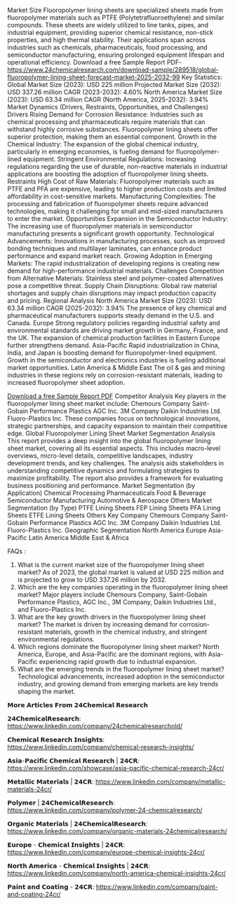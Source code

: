 Market Size
Fluoropolymer lining sheets are specialized sheets made from fluoropolymer materials such as PTFE (Polytetrafluoroethylene) and similar compounds. These sheets are widely utilized to line tanks, pipes, and industrial equipment, providing superior chemical resistance, non-stick properties, and high thermal stability. Their applications span across industries such as chemicals, pharmaceuticals, food processing, and semiconductor manufacturing, ensuring prolonged equipment lifespan and operational efficiency.
Download a free Sample Report PDF-https://www.24chemicalresearch.com/download-sample/289518/global-fluoropolymer-lining-sheet-forecast-market-2025-2032-99
Key Statistics:
Global Market Size (2023): USD 225 million
Projected Market Size (2032): USD 337.26 million
CAGR (2023-2032): 4.60%
North America Market Size (2023): USD 63.34 million
CAGR (North America, 2025-2032): 3.94%
Market Dynamics (Drivers, Restraints, Opportunities, and Challenges)
Drivers
Rising Demand for Corrosion Resistance: Industries such as chemical processing and pharmaceuticals require materials that can withstand highly corrosive substances. Fluoropolymer lining sheets offer superior protection, making them an essential component.
Growth in the Chemical Industry: The expansion of the global chemical industry, particularly in emerging economies, is fueling demand for fluoropolymer-lined equipment.
Stringent Environmental Regulations: Increasing regulations regarding the use of durable, non-reactive materials in industrial applications are boosting the adoption of fluoropolymer lining sheets.
Restraints
High Cost of Raw Materials: Fluoropolymer materials such as PTFE and PFA are expensive, leading to higher production costs and limited affordability in cost-sensitive markets.
Manufacturing Complexities: The processing and fabrication of fluoropolymer sheets require advanced technologies, making it challenging for small and mid-sized manufacturers to enter the market.
Opportunities
Expansion in the Semiconductor Industry: The increasing use of fluoropolymer materials in semiconductor manufacturing presents a significant growth opportunity.
Technological Advancements: Innovations in manufacturing processes, such as improved bonding techniques and multilayer laminates, can enhance product performance and expand market reach.
Growing Adoption in Emerging Markets: The rapid industrialization of developing regions is creating new demand for high-performance industrial materials.
Challenges
Competition from Alternative Materials: Stainless steel and polymer-coated alternatives pose a competitive threat.
Supply Chain Disruptions: Global raw material shortages and supply chain disruptions may impact production capacity and pricing.
Regional Analysis
North America
Market Size (2023): USD 63.34 million
CAGR (2025-2032): 3.94%
The presence of key chemical and pharmaceutical manufacturers supports steady demand in the U.S. and Canada.
Europe
Strong regulatory policies regarding industrial safety and environmental standards are driving market growth in Germany, France, and the UK.
The expansion of chemical production facilities in Eastern Europe further strengthens demand.
Asia-Pacific
Rapid industrialization in China, India, and Japan is boosting demand for fluoropolymer-lined equipment.
Growth in the semiconductor and electronics industries is fueling additional market opportunities.
Latin America & Middle East
The oil & gas and mining industries in these regions rely on corrosion-resistant materials, leading to increased fluoropolymer sheet adoption.

[Download a free Sample Report PDF](url)
Competitor Analysis 
Key players in the fluoropolymer lining sheet market include:
Chemours Company
Saint-Gobain Performance Plastics
AGC Inc.
3M Company
Daikin Industries Ltd.
Fluoro-Plastics Inc.
These companies focus on technological innovations, strategic partnerships, and capacity expansion to maintain their competitive edge.
Global Fluoropolymer Lining Sheet Market Segmentation Analysis
This report provides a deep insight into the global fluoropolymer lining sheet market, covering all its essential aspects. This includes macro-level overviews, micro-level details, competitive landscapes, industry development trends, and key challenges.
The analysis aids stakeholders in understanding competitive dynamics and formulating strategies to maximize profitability. The report also provides a framework for evaluating business positioning and performance.
Market Segmentation (by Application)
Chemical Processing
Pharmaceuticals
Food & Beverage
Semiconductor Manufacturing
Automotive & Aerospace
Others
Market Segmentation (by Type)
PTFE Lining Sheets
FEP Lining Sheets
PFA Lining Sheets
ETFE Lining Sheets
Others
Key Company
Chemours Company
Saint-Gobain Performance Plastics
AGC Inc.
3M Company
Daikin Industries Ltd.
Fluoro-Plastics Inc.
Geographic Segmentation
North America
Europe
Asia-Pacific
Latin America
Middle East & Africa

FAQs :

1. What is the current market size of the fluoropolymer lining sheet market?
As of 2023, the global market is valued at USD 225 million and is projected to grow to USD 337.26 million by 2032.
2. Which are the key companies operating in the fluoropolymer lining sheet market?
Major players include Chemours Company, Saint-Gobain Performance Plastics, AGC Inc., 3M Company, Daikin Industries Ltd., and Fluoro-Plastics Inc.
3. What are the key growth drivers in the fluoropolymer lining sheet market?
The market is driven by increasing demand for corrosion-resistant materials, growth in the chemical industry, and stringent environmental regulations.
4. Which regions dominate the fluoropolymer lining sheet market?
North America, Europe, and Asia-Pacific are the dominant regions, with Asia-Pacific experiencing rapid growth due to industrial expansion.
5. What are the emerging trends in the fluoropolymer lining sheet market?
Technological advancements, increased adoption in the semiconductor industry, and growing demand from emerging markets are key trends shaping the market.

𝗠𝗼𝗿𝗲 𝗔𝗿𝘁𝗶𝗰𝗹𝗲𝘀 𝗙𝗿𝗼𝗺 𝟮𝟰𝗖𝗵𝗲𝗺𝗶𝗰𝗮𝗹 𝗥𝗲𝘀𝗲𝗮𝗿𝗰𝗵

𝟮𝟰𝗖𝗵𝗲𝗺𝗶𝗰𝗮𝗹𝗥𝗲𝘀𝗲𝗮𝗿𝗰𝗵: https://www.linkedin.com/company/24chemicalresearchold/

𝗖𝗵𝗲𝗺𝗶𝗰𝗮𝗹 𝗥𝗲𝘀𝗲𝗮𝗿𝗰𝗵 𝗜𝗻𝘀𝗶𝗴𝗵𝘁𝘀: https://www.linkedin.com/company/chemical-research-insights/

𝗔𝘀𝗶𝗮-𝗣𝗮𝗰𝗶𝗳𝗶𝗰 𝗖𝗵𝗲𝗺𝗶𝗰𝗮𝗹 𝗥𝗲𝘀𝗲𝗮𝗿𝗰𝗵 | 𝟮𝟰𝗖𝗥: https://www.linkedin.com/showcase/asia-pacific-chemical-research-24cr/

𝗠𝗲𝘁𝗮𝗹𝗹𝗶𝗰 𝗠𝗮𝘁𝗲𝗿𝗶𝗮𝗹𝘀 | 𝟮𝟰𝗖𝗥: https://www.linkedin.com/company/metallic-materials-24cr/

𝗣𝗼𝗹𝘆𝗺𝗲𝗿 | 𝟮𝟰𝗖𝗵𝗲𝗺𝗶𝗰𝗮𝗹𝗥𝗲𝘀𝗲𝗮𝗿𝗰𝗵: https://www.linkedin.com/company/polymer-24-chemicalresearch/

𝗢𝗿𝗴𝗮𝗻𝗶𝗰 𝗠𝗮𝘁𝗲𝗿𝗶𝗮𝗹𝘀 | 𝟮𝟰𝗖𝗵𝗲𝗺𝗶𝗰𝗮𝗹𝗥𝗲𝘀𝗲𝗮𝗿𝗰𝗵: https://www.linkedin.com/company/organic-materials-24chemicalresearch/

𝗘𝘂𝗿𝗼𝗽𝗲 - 𝗖𝗵𝗲𝗺𝗶𝗰𝗮𝗹 𝗜𝗻𝘀𝗶𝗴𝗵𝘁𝘀 | 𝟮𝟰𝗖𝗥: https://www.linkedin.com/company/europe-chemical-insights-24cr/

𝗡𝗼𝗿𝘁𝗵 𝗔𝗺𝗲𝗿𝗶𝗰𝗮 - 𝗖𝗵𝗲𝗺𝗶𝗰𝗮𝗹 𝗜𝗻𝘀𝗶𝗴𝗵𝘁𝘀 | 𝟮𝟰𝗖𝗥: https://www.linkedin.com/company/north-america-chemical-insights-24cr/

𝗣𝗮𝗶𝗻𝘁 𝗮𝗻𝗱 𝗖𝗼𝗮𝘁𝗶𝗻𝗴 - 𝟮𝟰𝗖𝗥: https://www.linkedin.com/company/paint-and-coating-24cr/

